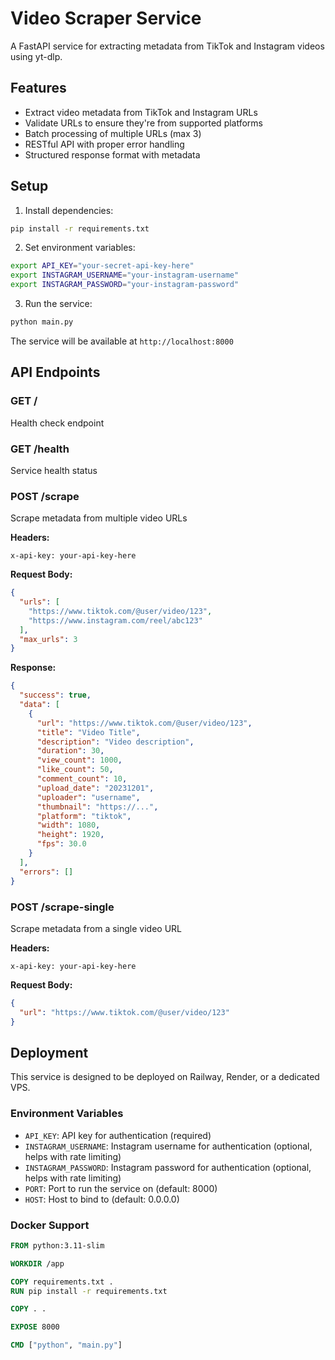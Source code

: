 # Video Scraper Service

A FastAPI service for extracting metadata from TikTok and Instagram videos using yt-dlp.

## Features

- Extract video metadata from TikTok and Instagram URLs
- Validate URLs to ensure they're from supported platforms
- Batch processing of multiple URLs (max 3)
- RESTful API with proper error handling
- Structured response format with metadata

## Setup

1. Install dependencies:
```bash
pip install -r requirements.txt
```

2. Set environment variables:
```bash
export API_KEY="your-secret-api-key-here"
export INSTAGRAM_USERNAME="your-instagram-username"
export INSTAGRAM_PASSWORD="your-instagram-password"
```

3. Run the service:
```bash
python main.py
```

The service will be available at `http://localhost:8000`

## API Endpoints

### GET /
Health check endpoint

### GET /health
Service health status

### POST /scrape
Scrape metadata from multiple video URLs

**Headers:**
```
x-api-key: your-api-key-here
```

**Request Body:**
```json
{
  "urls": [
    "https://www.tiktok.com/@user/video/123",
    "https://www.instagram.com/reel/abc123"
  ],
  "max_urls": 3
}
```

**Response:**
```json
{
  "success": true,
  "data": [
    {
      "url": "https://www.tiktok.com/@user/video/123",
      "title": "Video Title",
      "description": "Video description",
      "duration": 30,
      "view_count": 1000,
      "like_count": 50,
      "comment_count": 10,
      "upload_date": "20231201",
      "uploader": "username",
      "thumbnail": "https://...",
      "platform": "tiktok",
      "width": 1080,
      "height": 1920,
      "fps": 30.0
    }
  ],
  "errors": []
}
```

### POST /scrape-single
Scrape metadata from a single video URL

**Headers:**
```
x-api-key: your-api-key-here
```

**Request Body:**
```json
{
  "url": "https://www.tiktok.com/@user/video/123"
}
```

## Deployment

This service is designed to be deployed on Railway, Render, or a dedicated VPS.

### Environment Variables

- `API_KEY`: API key for authentication (required)
- `INSTAGRAM_USERNAME`: Instagram username for authentication (optional, helps with rate limiting)
- `INSTAGRAM_PASSWORD`: Instagram password for authentication (optional, helps with rate limiting)
- `PORT`: Port to run the service on (default: 8000)
- `HOST`: Host to bind to (default: 0.0.0.0)

### Docker Support

```dockerfile
FROM python:3.11-slim

WORKDIR /app

COPY requirements.txt .
RUN pip install -r requirements.txt

COPY . .

EXPOSE 8000

CMD ["python", "main.py"]
```